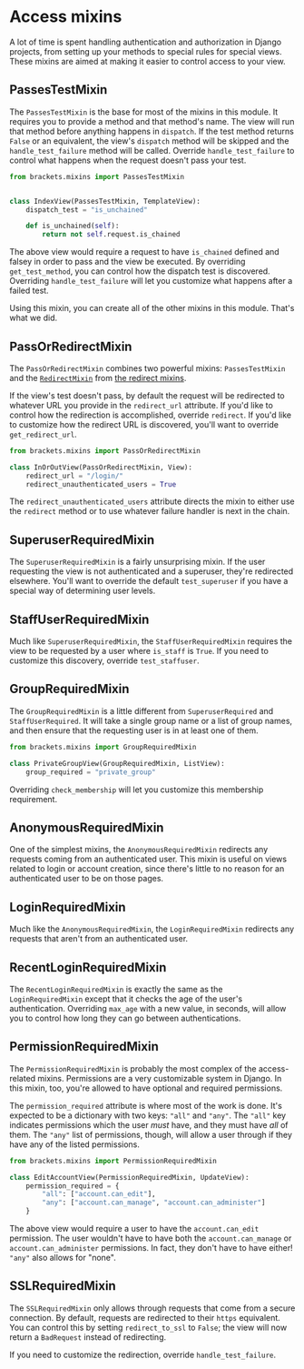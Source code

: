 # Access mixins

A lot of time is spent handling authentication and authorization in Django
projects, from setting up your methods to special rules for special views.
These mixins are aimed at making it easier to control access to your view.

## PassesTestMixin

The `PassesTestMixin` is the base for most of the mixins in this module. It requires you to provide a method and that method's name. The view will run that method before anything happens in `dispatch`. If the test method returns `False` or an equivalent, the view's `dispatch` method will be skipped and the `handle_test_failure` method will be called. Override `handle_test_failure` to control what happens when the request doesn't pass your test.

```python
from brackets.mixins import PassesTestMixin


class IndexView(PassesTestMixin, TemplateView):
    dispatch_test = "is_unchained"

    def is_unchained(self):
        return not self.request.is_chained
```

The above view would require a request to have `is_chained` defined and falsey in order to pass and the view be executed. By overriding `get_test_method`, you can control how the dispatch test is discovered. Overriding `handle_test_failure` will let you customize what happens after a failed test.

Using this mixin, you can create all of the other mixins in this module. That's what we did.

## PassOrRedirectMixin

The `PassOrRedirectMixin` combines two powerful mixins: `PassesTestMixin` and the [`RedirectMixin`] from [the redirect mixins].

If the view's test doesn't pass, by default the request will be redirected to whatever URL you provide in the `redirect_url` attribute. If you'd like to control how the redirection is accomplished, override `redirect`. If you'd like to customize how the redirect URL is discovered, you'll want to override `get_redirect_url`.

```py
from brackets.mixins import PassOrRedirectMixin

class InOrOutView(PassOrRedirectMixin, View):
    redirect_url = "/login/"
    redirect_unauthenticated_users = True
```

The `redirect_unauthenticated_users` attribute directs the mixin to either use the `redirect` method or to use whatever failure handler is next in the chain.

## SuperuserRequiredMixin

The `SuperuserRequiredMixin` is a fairly unsurprising mixin. If the user requesting the view is not authenticated and a superuser, they're redirected elsewhere. You'll want to override the default `test_superuser` if you have a special way of determining user levels.

## StaffUserRequiredMixin

Much like `SuperuserRequiredMixin`, the `StaffUserRequiredMixin` requires the view to be requested by a user where `is_staff` is `True`. If you need to customize this discovery, override `test_staffuser`.

## GroupRequiredMixin

The `GroupRequiredMixin` is a little different from `SuperuserRequired` and `StaffUserRequired`. It will take a single group name or a list of group names, and then ensure that the requesting user is in at least one of them.

```py
from brackets.mixins import GroupRequiredMixin

class PrivateGroupView(GroupRequiredMixin, ListView):
    group_required = "private_group"
```

Overriding `check_membership` will let you customize this membership requirement.

## AnonymousRequiredMixin

One of the simplest mixins, the `AnonymousRequiredMixin` redirects any requests coming from an authenticated user. This mixin is useful on views related to login or account creation, since there's little to no reason for an authenticated user to be on those pages.

## LoginRequiredMixin

Much like the `AnonymousRequiredMixin`, the `LoginRequiredMixin` redirects any requests that aren't from an authenticated user.

## RecentLoginRequiredMixin

The `RecentLoginRequiredMixin` is exactly the same as the `LoginRequiredMixin` except that it checks the age of the user's authentication. Overriding `max_age` with a new value, in seconds, will allow you to control how long they can go between authentications.

## PermissionRequiredMixin

The `PermissionRequiredMixin` is probably the most complex of the access-related mixins. Permissions are a very customizable system in Django. In this mixin, too, you're allowed to have optional and required permissions.

The `permission_required` attribute is where most of the work is done. It's expected to be a dictionary with two keys: `"all"` and `"any"`. The `"all"` key indicates permissions which the user _must_ have, and they must have _all_ of them. The `"any"` list of permissions, though, will allow a user through if they have any of the listed permissions.

```py
from brackets.mixins import PermissionRequiredMixin

class EditAccountView(PermissionRequiredMixin, UpdateView):
    permission_required = {
        "all": ["account.can_edit"],
        "any": ["account.can_manage", "account.can_administer"]
    }
```

The above view would require a user to have the `account.can_edit` permission. The user wouldn't have to have both the `account.can_manage` or `account.can_administer` permissions. In fact, they don't have to have either! `"any"` also allows for "none".

## SSLRequiredMixin

The `SSLRequiredMixin` only allows through requests that come from a secure connection. By default, requests are redirected to their `https` equivalent. You can control this by setting `redirect_to_ssl` to `False`; the view will now return a `BadRequest` instead of redirecting.

If you need to customize the redirection, override `handle_test_failure`.

[`RedirectMixin`]: redirects.md#RedirectMixin
[the redirect mixins]: redirects.md
